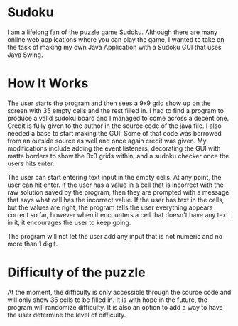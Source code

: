 # Sudoku

I am a lifelong fan of the puzzle game Sudoku. Although there are many online web applications where you can play the game,
I wanted to take on the task of making my own Java Application with a Sudoku GUI that uses Java Swing.

# How It Works

The user starts the program and then sees a 9x9 grid show up on the screen with 35 empty cells and the rest filled in.
I had to find a program to produce a valid sudoku board and I managed to come across a decent one. Credit is fully given 
to the author in the source code of the java file. I also needed a base to start making the GUI. Some of that code was
borrowed from an outside source as well and once again credit was given. My modifications include adding the event listeners,
decorating the GUI with matte borders to show the 3x3 grids within, and a sudoku checker once the users hits enter.

The user can start entering text input in the empty cells. At any point, the user can hit enter. If the user has a value in 
a cell that is incorrect with the raw solution saved by the program, then they are prompted with a message that says what
cell has the incorrect value. If the user has text in the cells, but the values are right, the program tells the user
everything appears correct so far, however when it encounters a cell that doesn't have any text in it, it encourages the user
to keep going.

The program will not let the user add any input that is not numeric and no more than 1 digit. 

# Difficulty of the puzzle

At the moment, the difficulty is only accessible through the source code and will only show 35 cells to be filled in. It is with hope in the future, the program will randomize difficulty. It is also an option to add a way to have the user determine the level of difficulty. 
